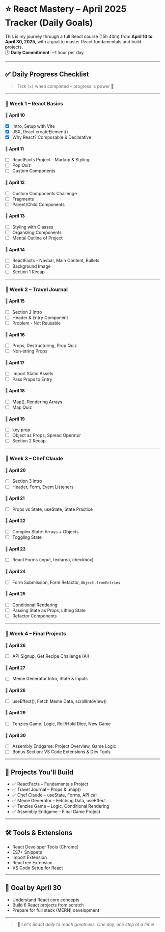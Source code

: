 # ⭐ React Mastery – April 2025 Tracker (Daily Goals)

This is my journey through a full React course (15h 40m) from **April 10 to April 30, 2025**, with a goal to master React fundamentals and build projects.  
🕐 **Daily Commitment**: ~1 hour per day.

---

## ✅ Daily Progress Checklist

> Tick `[x]` when completed – progress is power 💪

---

### 📅 Week 1 – React Basics

#### 📌 April 10
- [x] Intro, Setup with Vite
- [x] JSX, React.createElement()
- [x] Why React? Composable & Declarative

#### 📌 April 11
- [ ] ReactFacts Project - Markup & Styling
- [ ] Pop Quiz
- [ ] Custom Components

#### 📌 April 12
- [ ] Custom Components Challenge
- [ ] Fragments
- [ ] Parent/Child Components

#### 📌 April 13
- [ ] Styling with Classes
- [ ] Organizing Components
- [ ] Mental Outline of Project

#### 📌 April 14
- [ ] ReactFacts - Navbar, Main Content, Bullets
- [ ] Background Image
- [ ] Section 1 Recap

---

### 📅 Week 2 – Travel Journal

#### 📌 April 15
- [ ] Section 2 Intro
- [ ] Header & Entry Component
- [ ] Problem - Not Reusable

#### 📌 April 16
- [ ] Props, Destructuring, Prop Quiz
- [ ] Non-string Props

#### 📌 April 17
- [ ] Import Static Assets
- [ ] Pass Props to Entry

#### 📌 April 18
- [ ] Map(), Rendering Arrays
- [ ] Map Quiz

#### 📌 April 19
- [ ] key prop
- [ ] Object as Props, Spread Operator
- [ ] Section 2 Recap

---

### 📅 Week 3 – Chef Claude

#### 📌 April 20
- [ ] Section 3 Intro
- [ ] Header, Form, Event Listeners

#### 📌 April 21
- [ ] Props vs State, useState, State Practice

#### 📌 April 22
- [ ] Complex State: Arrays + Objects
- [ ] Toggling State

#### 📌 April 23
- [ ] React Forms (input, textarea, checkbox)

#### 📌 April 24
- [ ] Form Submission, Form Refactor, `Object.fromEntries`

#### 📌 April 25
- [ ] Conditional Rendering
- [ ] Passing State as Props, Lifting State
- [ ] Refactor Components

---

### 📅 Week 4 – Final Projects

#### 📌 April 26
- [ ] API Signup, Get Recipe Challenge (AI)

#### 📌 April 27
- [ ] Meme Generator Intro, State & Inputs

#### 📌 April 28
- [ ] useEffect(), Fetch Meme Data, scrollIntoView()

#### 📌 April 29
- [ ] Tenzies Game: Logic, Roll/Hold Dice, New Game

#### 📌 April 30
- [ ] Assembly Endgame: Project Overview, Game Logic
- [ ] Bonus Section: VS Code Extensions & Dev Tools

---

## 🧠 Projects You'll Build

- ✅ ReactFacts – Fundamentals Project
- ✅ Travel Journal – Props & .map()
- ✅ Chef Claude – useState, Forms, API call
- ✅ Meme Generator – Fetching Data, useEffect
- ✅ Tenzies Game – Logic, Conditional Rendering
- ✅ Assembly Endgame – Final Game Project

---

## 🛠️ Tools & Extensions

- React Developer Tools (Chrome)
- ES7+ Snippets
- Import Extension
- ReacTree Extension
- VS Code Setup for React

---

## 🎯 Goal by April 30
- Understand React core concepts
- Build 6 React projects from scratch
- Prepare for full stack (MERN) development

---

> 📌 *Let's React daily to reach greatness. One day, one step at a time!*
